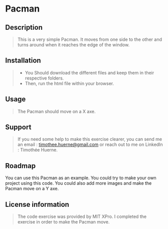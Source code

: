 # Pacman

## Description  
> This is a very simple Pacman. It moves from one side to the other and turns around when it reaches the edge of the window. 

## Installation  
> - You Should download the different files and keep them in their respective folders.
> - Then, run the html file within your browser.

## Usage   
>  The Pacman should move on a X axe. 

## Support  
> If you need some help to make this exercise clearer, you can send me an email : timothee.huerne@gmail.com or reach out to me on LinkedIn : Timothée Huerne.

## Roadmap  
You can use this Pacman as an example. You could try to make your own project using this code. You could also add more images and make the Pacman move on a Y axe.

## License information
> The code exercise was provided by MIT XPro. I completed the exercise in order to make the Pacman move. 

